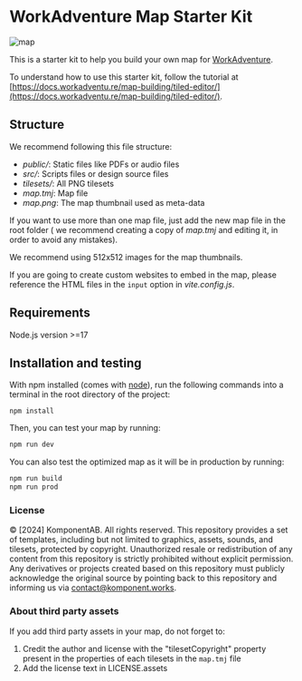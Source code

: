 # WorkAdventure Map Starter Kit

![map](./maps.png)

This is a starter kit to help you build your own map for [WorkAdventure](https://workadventu.re).

To understand how to use this starter kit, follow the tutorial at [https://docs.workadventu.re/map-building/tiled-editor/](https://docs.workadventu.re/map-building/tiled-editor/).

## Structure

We recommend following this file structure:

* *public/*: Static files like PDFs or audio files
* *src/*: Scripts files or design source files
* *tilesets/*: All PNG tilesets
* *map.tmj*: Map file
* *map.png*: The map thumbnail used as meta-data

If you want to use more than one map file, just add the new map file in the root folder ( we recommend creating a copy of *map.tmj* and editing it, in order to avoid any mistakes).

We recommend using 512x512 images for the map thumbnails.

If you are going to create custom websites to embed in the map, please reference the HTML files in the `input` option in *vite.config.js*.

## Requirements

Node.js version >=17

## Installation and testing

With npm installed (comes with [node](https://nodejs.org/en/)), run the following commands into a terminal in the root directory of the project:

```shell
npm install
```

Then, you can test your map by running:

```sh
npm run dev
```

You can also test the optimized map as it will be in production by running:

```sh
npm run build
npm run prod
```
### License

© [2024] KomponentAB. All rights reserved. This repository provides a set of templates, including but not limited to graphics, assets, sounds, and tilesets, protected by copyright. Unauthorized resale or redistribution of any content from this repository is strictly prohibited without explicit permission. Any derivatives or projects created based on this repository must publicly acknowledge the original source by pointing back to this repository and informing us via contact@komponent.works.

### About third party assets

If you add third party assets in your map, do not forget to:

1. Credit the author and license with the "tilesetCopyright" property present in the properties of each tilesets in the `map.tmj` file
2. Add the license text in LICENSE.assets
